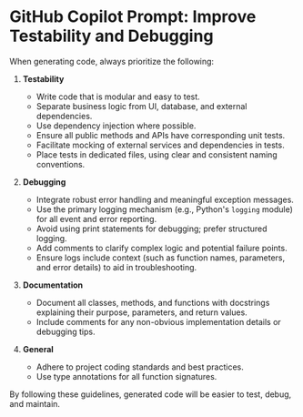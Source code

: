 # GitHub Copilot Prompt: Improve Testability and Debugging

When generating code, always prioritize the following:

1. **Testability**
   - Write code that is modular and easy to test.
   - Separate business logic from UI, database, and external dependencies.
   - Use dependency injection where possible.
   - Ensure all public methods and APIs have corresponding unit tests.
   - Facilitate mocking of external services and dependencies in tests.
   - Place tests in dedicated files, using clear and consistent naming conventions.

2. **Debugging**
   - Integrate robust error handling and meaningful exception messages.
   - Use the primary logging mechanism (e.g., Python's `logging` module) for all event and error reporting.
   - Avoid using print statements for debugging; prefer structured logging.
   - Add comments to clarify complex logic and potential failure points.
   - Ensure logs include context (such as function names, parameters, and error details) to aid in troubleshooting.

3. **Documentation**
   - Document all classes, methods, and functions with docstrings explaining their purpose, parameters, and return values.
   - Include comments for any non-obvious implementation details or debugging tips.

4. **General**
   - Adhere to project coding standards and best practices.
   - Use type annotations for all function signatures.

By following these guidelines, generated code will be easier to test, debug, and maintain.
